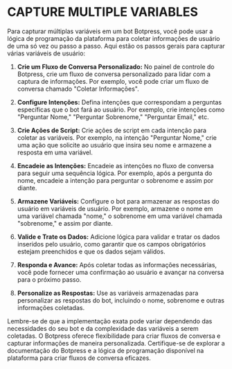 # CAPTURE MULTIPLE VARIABLES
Para capturar múltiplas variáveis em um bot Botpress, você pode usar a lógica de programação da plataforma para coletar informações de usuário de uma só vez ou passo a passo. Aqui estão os passos gerais para capturar várias variáveis de usuário:

1. **Crie um Fluxo de Conversa Personalizado:** No painel de controle do Botpress, crie um fluxo de conversa personalizado para lidar com a captura de informações. Por exemplo, você pode criar um fluxo de conversa chamado "Coletar Informações".

2. **Configure Intenções:** Defina intenções que correspondam a perguntas específicas que o bot fará ao usuário. Por exemplo, crie intenções como "Perguntar Nome," "Perguntar Sobrenome," "Perguntar Email," etc.

3. **Crie Ações de Script:** Crie ações de script em cada intenção para coletar as variáveis. Por exemplo, na intenção "Perguntar Nome," crie uma ação que solicite ao usuário que insira seu nome e armazene a resposta em uma variável.

4. **Encadeie as Intenções:** Encadeie as intenções no fluxo de conversa para seguir uma sequência lógica. Por exemplo, após a pergunta do nome, encadeie a intenção para perguntar o sobrenome e assim por diante.

5. **Armazene Variáveis:** Configure o bot para armazenar as respostas do usuário em variáveis de usuário. Por exemplo, armazene o nome em uma variável chamada "nome," o sobrenome em uma variável chamada "sobrenome," e assim por diante.

6. **Valide e Trate os Dados:** Adicione lógica para validar e tratar os dados inseridos pelo usuário, como garantir que os campos obrigatórios estejam preenchidos e que os dados sejam válidos.

7. **Responda e Avance:** Após coletar todas as informações necessárias, você pode fornecer uma confirmação ao usuário e avançar na conversa para o próximo passo.

8. **Personalize as Respostas:** Use as variáveis armazenadas para personalizar as respostas do bot, incluindo o nome, sobrenome e outras informações coletadas.

Lembre-se de que a implementação exata pode variar dependendo das necessidades do seu bot e da complexidade das variáveis a serem coletadas. O Botpress oferece flexibilidade para criar fluxos de conversa e capturar informações de maneira personalizada. Certifique-se de explorar a documentação do Botpress e a lógica de programação disponível na plataforma para criar fluxos de conversa eficazes.